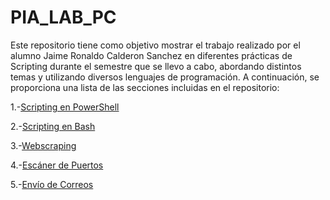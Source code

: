 # PIA_LAB_PC
Este repositorio tiene como objetivo mostrar el trabajo realizado por el alumno Jaime Ronaldo Calderon Sanchez en diferentes prácticas de Scripting durante el semestre que se llevo a cabo, abordando distintos temas y utilizando diversos lenguajes de programación. 
A continuación, se proporciona una lista de las secciones incluidas en el repositorio:

1.-[Scripting en PowerShell](https://github.com/JaRoCal/PIA_LAB_PC/tree/181eb15fca148b07aa18d72755b82b0369395efd/Scripting%20en%20PowerShell)

2.-[Scripting en Bash](https://github.com/JaRoCal/PIA_LAB_PC/tree/5d40fdf71016d30bd754258c8667b6afa286ba0b/Scripting%20en%20Bash)

3.-[Webscraping](https://github.com/JaRoCal/PIA_LAB_PC/tree/7561b758c097783c5fd79d254e25c89a8c5abd44/Webscraping)

4.-[Escáner de Puertos](https://github.com/JaRoCal/PIA_LAB_PC/tree/d57131640d1a46f25d027afcc232034b54782834/Escaner%20de%20puertos)

5.-[Envío de Correos](https://github.com/JaRoCal/PIA_LAB_PC/tree/1328148a71dea48aa089851d0baa7b265dc333b5/Envio%20de%20correos)
